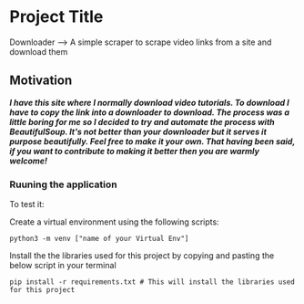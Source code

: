 # Project Title

Downloader --> A simple scraper to scrape video links from a site and download them

## Motivation
***I have this site where I normally download video tutorials. To download I have to copy the link into a 
downloader to download. The process was a little boring for me so I decided to try and automate the process 
with BeautifulSoup. It's not better than your downloader but it serves it purpose beautifully. Feel free 
to make it your own. That having been said, if you want to contribute to making it better then you are 
warmly welcome!***

### Ruuning the application
To test it:

Create a virtual environment using the following scripts:

```
python3 -m venv ["name of your Virtual Env"]
```

Install the the libraries used for this project by copying and pasting the below script in your terminal

```
pip install -r requirements.txt # This will install the libraries used for this project
```


